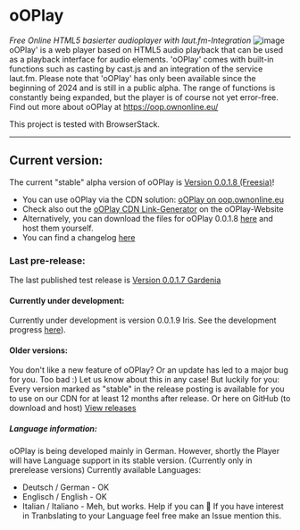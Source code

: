 # oOPlay
 _Free Online HTML5 basierter audioplayer with laut.fm-Integration_
![image](https://github.com/ownOnline/oOPlay/assets/166552194/49a951d2-8cb7-4326-b9a2-da21999823fa)
 oOPlay' is a web player based on HTML5 audio playback that can be used as a playback interface for audio elements. 'oOPlay' comes with built-in functions such as casting by cast.js and an integration of the service laut.fm.
Please note that 'oOPlay' has only been available since the beginning of 2024 and is still in a public alpha. The range of functions is constantly being expanded, but the player is of course not yet error-free.
Find out more about oOPlay at https://oop.ownonline.eu/ 

This project is tested with BrowserStack.

---

## Current version:
The current "stable" alpha version of oOPlay is [Version 0.0.1.8 (Freesia)](https://github.com/ownOnline/oOPlay/releases/tag/v0.0.1.8)!
- You can use oOPlay via the CDN solution: [oOPlay on oop.ownonline.eu](https://oop.ownonline.eu/play?lfmstream=simliveradio)
- Check also out the [oOPlay CDN Link-Generator](https://oop.ownonline.eu/) on the oOPlay-Website
- Alternatively, you can download the files for oOPlay 0.0.1.8 [here](https://github.com/ownOnline/oOPlay/tree/065ea9f68551419231a1514573b8f085f50fab31/Releases/0-0-1-8) and host them yourself.
- You can find a changelog [here](https://github.com/ownOnline/oOPlay/blob/065ea9f68551419231a1514573b8f085f50fab31/Releases/0-0-1-8/changelog.txt)

### Last pre-release:
The last published test release is [Version 0.0.1.7 Gardenia](https://github.com/ownOnline/oOPlay/releases/tag/v0.0.1.7)

#### Currently under development:
Currently under development is version 0.0.1.9 Iris. See the development progress [here](https://github.com/ownOnline/oOPlay/tree/main/Releases/_currentdevcandidate)).

#### Older versions:
You don't like a new feature of oOPlay? Or an update has led to a major bug for you. Too bad :) Let us know about this in any case! But luckily for you: Every version marked as "stable" in the release posting is available for you to use on our CDN for at least 12 months after release. Or here on GitHub (to download and host)
[View releases](https://github.com/ownOnline/oOPlay/releases)

##### Language information:
oOPlay is being developed mainly in German. However, shortly the Player will have Language support in its stable version. (Currently only in prerelease versions)
Currently available Languages:
- Deutsch / German - OK
- Englisch / English - OK
- Italian / Italiano - Meh, but works. Help if you can 🤤
If you have interest in Tranbslating to your Language feel free make an Issue mention this.
